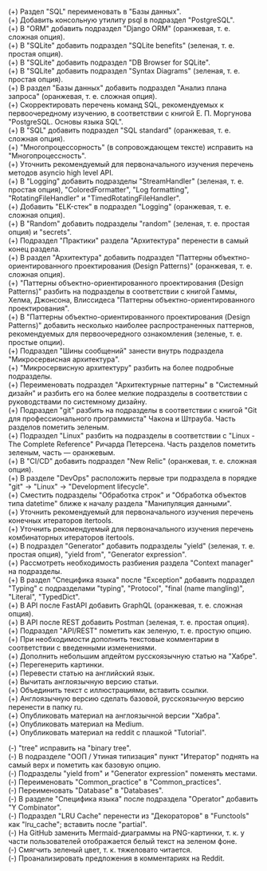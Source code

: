 (+) Раздел "SQL" переименовать в "Базы данных".  
(+) Добавить консольную утилиту psql в подраздел "PostgreSQL".  
(+) В "ORM" добавить подраздел "Django ORM" (оранжевая, т. е. сложная опция).  
(+) В "SQLite" добавить подраздел "SQLite benefits" (зеленая, т. е. простая опция).  
(+) В "SQLite" добавить подраздел "DB Browser for SQLite".  
(+) В "SQLite" добавить подраздел "Syntax Diagrams" (зеленая, т. е. простая опция).  
(+) В раздел "Базы данных" добавить подраздел "Анализ плана запроса" (оранжевая, т. е. сложная опция).  
(+) Скорректировать перечень команд SQL, рекомендуемых к первоочередному изучению, в соответствии с книгой Е. П. Моргунова "PostgreSQL. Основы языка SQL".  
(+) В "SQL" добавить подраздел "SQL standard" (оранжевая, т. е. сложная опция).  
(+) "Многопроцессорность" (в сопровождающем тексте) исправить на "Многопроцессность".  
(+) Уточнить рекомендуемый для первоначального изучения перечень методов asyncio high level API.  
(+) В "Logging" добавить подразделы "StreamHandler" (зеленая, т. е. простая опция), "ColoredFormatter", "Log formatting", "RotatingFileHandler" и "TimedRotatingFileHandler".  
(+) Добавить "ELK-стек" в подраздел "Logging" (оранжевая, т. е. сложная опция).  
(+) В "Random" добавить подразделы "random" (зеленая, т. е. простая опция) и "secrets".  
(+) Подраздел "Практики" раздела "Архитектура" перенести в самый конец раздела.  
(+) В раздел "Архитектура" добавить подраздел "Паттерны объектно-ориентированного проектирования (Design Patterns)" (оранжевая, т. е. сложная опция).  
(+) "Паттерны объектно-ориентированного проектирования (Design Patterns)" разбить на подразделы в соответствии с книгой Гаммы, Хелма, Джонсона, Влиссидеса "Паттерны объектно-ориентированного проектирования".  
(+) В "Паттерны объектно-ориентированного проектирования (Design Patterns)" добавить несколько наиболее распространенных паттернов, рекомендуемых для первоочередного ознакомления  (зеленые, т. е. простые опции).  
(+) Подраздел "Шины сообщений" занести внутрь подраздела "Микросервисная архитектура".  
(+) "Микросервисную архитектуру" разбить на более подробные подразделы.  
(+) Переименовать подраздел "Архитектурные паттерны" в "Системный дизайн" и разбить его на более мелкие подразделы в соответствии с руководствами по системному дизайну.  
(+) Подраздел "git" разбить на подразделы в соответствии с книгой "Git для профессионального программиста" Чакона и Штрауба. Часть разделов пометить зеленым.  
(+) Подраздел "Linux" разбить на подразделы в соответствии с "Linux - The Complete Reference" Ричарда Петерсена. Часть разделов пометить зеленым, часть — оранжевым.  
(+) В "CI/CD" добавить подраздел "New Relic" (оранжевая, т. е. сложная опция).  
(+) В разделе "DevOps" расположить первые три подраздела в порядке "git" -> "Linux" -> "Development lifecycle".  
(+) Сместить подразделы "Обработка строк" и "Обработка объектов типа datetime" ближе к началу раздела "Манипуляция данными".  
(+) Уточнить рекомендуемый для первоначального изучения перечень конечных итераторов itertools.  
(+) Уточнить рекомендуемый для первоначального изучения перечень комбинаторных итераторов itertools.  
(+) В подраздел "Generator" добавить подразделы "yield" (зеленая, т. е. простая опция), "yield from", "Generator expression".  
(+) Рассмотреть необходимость разбиения раздела "Context manager" на подразделы.  
(+) В раздел "Специфика языка" после "Exception" добавить подраздел "Typing" с подразделами "typing", "Protocol", "final (name mangling)", "Literal", "TypedDict".  
(+) В API после FastAPI добавить GraphQL (оранжевая, т. е. сложная опция).  
(+) В API после REST добавить Postman (зеленая, т. е. простая опция).  
(+) Подраздел "API/REST" пометить как зеленую, т. е. простую опцию.  
(+) При необходимости дополнить текстовые комментарии в соответствии с введенными изменениями.  
(+) Дополнить небольшим апдейтом русскоязычную статью на "Хабре".  
(+) Перегенерить картинки.  
(+) Перевести статью на английский язык.  
(+) Вычитать англоязычную версию статьи.  
(+) Объединить текст с иллюстрациями, вставить ссылки.  
(+) Англоязычную версию сделать базовой, русскоязычную версию перенести в папку ru.  
(+) Опубликовать материал на англоязычной версии "Хабра".  
(+) Опубликовать материал на Medium.  
(+) Опубликовать материал на reddit с плашкой "Tutorial".  

(-) "tree" исправить на "binary tree".  
(-) В подразделе "ООП / Утиная типизация" пункт "Итератор" поднять на самый верх и пометить как базовую опцию.  
(-) Подразделы "yield from" и "Generator expression" поменять местами.  
(-) Переименовать "Common_practice" в "Common_practices".  
(-) Переименовать "Database" в "Databases".  
(-) В разделе "Специфика языка" после подраздела "Operator" добавить "Y Combinator".  
(-) Подраздел "LRU Cache" перенести из "Декораторов" в "Functools" как "lru_cache"; вставить после "partial".  
(-) На GitHub заменить Mermaid-диаграммы на PNG-картинки, т. к. у части пользователей отображается белый текст на зеленом фоне.  
(-) Смягчить зеленый цвет, т. к. тяжеловато читается.  
(-) Проанализировать предложения в комментариях на Reddit.  